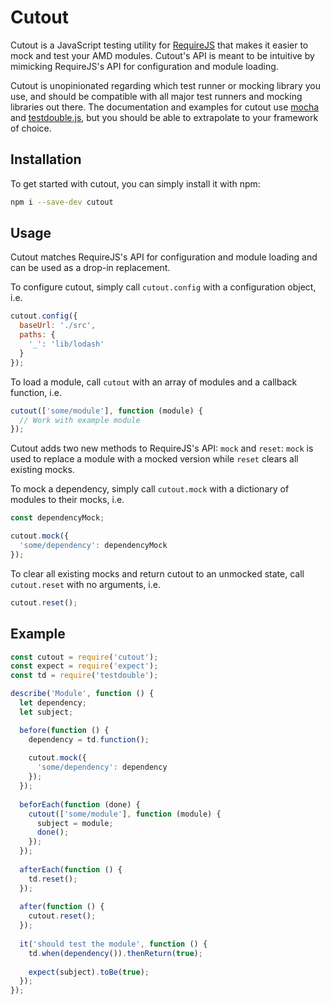 # Cutout
Cutout is a JavaScript testing utility for [RequireJS](https://github.com/requirejs/requirejs) that makes it easier to mock and test your AMD modules. Cutout's API is meant to be intuitive by mimicking RequireJS's API for configuration and module loading.

Cutout is unopinionated regarding which test runner or mocking library you use, and should be compatible with all major test runners and mocking libraries out there. The documentation and examples for cutout use [mocha](https://mochajs.org/) and [testdouble.js](https://github.com/testdouble/testdouble.js), but you should be able to extrapolate to your framework of choice.

## Installation

To get started with cutout, you can simply install it with npm:

```bash
npm i --save-dev cutout
```

## Usage
Cutout matches RequireJS's API for configuration and module loading and can be used as a drop-in replacement.

To configure cutout, simply call `cutout.config` with a configuration object, i.e.

```JavaScript
cutout.config({
  baseUrl: './src',
  paths: {
    '_': 'lib/lodash'
  }
});
```

To load a module, call `cutout` with an array of modules and a callback function, i.e.

```JavaScript
cutout(['some/module'], function (module) {
  // Work with example module
});
```

Cutout adds two new methods to RequireJS's API: `mock` and `reset`: `mock` is used to replace a module with a mocked version while `reset` clears all existing mocks.

To mock a dependency, simply call `cutout.mock` with a dictionary of modules to their mocks, i.e.

```JavaScript
const dependencyMock;

cutout.mock({
  'some/dependency': dependencyMock
});
```

To clear all existing mocks and return cutout to an unmocked state, call `cutout.reset` with no arguments, i.e.

```JavaScript
cutout.reset();
```

## Example
```JavaScript
const cutout = require('cutout');
const expect = require('expect');
const td = require('testdouble');

describe('Module', function () {
  let dependency;
  let subject;

  before(function () {
    dependency = td.function();
    
    cutout.mock({
      'some/dependency': dependency
    });
  });
  
  beforEach(function (done) {
    cutout(['some/module'], function (module) {
      subject = module;
      done();
    });
  });
  
  afterEach(function () {
    td.reset();
  });
  
  after(function () {
    cutout.reset();
  });
  
  it('should test the module', function () {
    td.when(dependency()).thenReturn(true);
    
    expect(subject).toBe(true);
  });
});